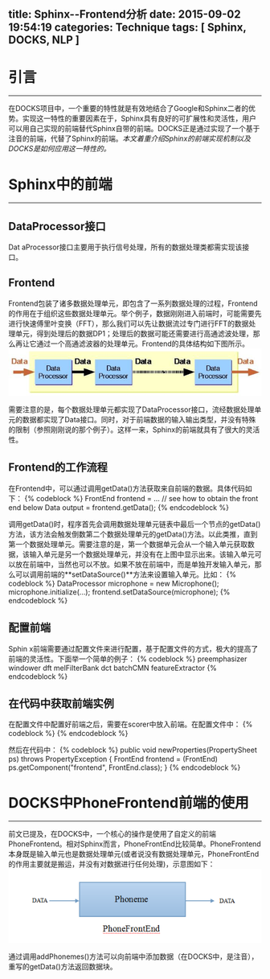 title: Sphinx--Frontend分析
date: 2015-09-02 19:54:19
categories: Technique
tags: [ Sphinx, DOCKS, NLP ]
---

# 引言
---
在DOCKS项目中，一个重要的特性就是有效地结合了Google和Sphinx二者的优势。实现这一特性的重要因素在于，Sphinx具有良好的可扩展性和灵活性，用户可以用自己实现的前端替代Sphinx自带的前端。DOCKS正是通过实现了一个基于注音的前端，代替了Sphinx的前端。*本文着重介绍Sphinx的前端实现机制以及DOCKS是如何应用这一特性的。*
<!-- more -->

# Sphinx中的前端
---

## DataProcessor接口
Dat aProcessor接口主要用于执行信号处理，所有的数据处理类都需实现该接口。

## Frontend
Frontend包装了诸多数据处理单元，即包含了一系列数据处理的过程，Frontend的作用在于组织这些数据处理单元。举个例子，数据刚刚进入前端时，可能需要先进行快速傅里叶变换（FFT），那么我们可以先让数据流过专门进行FFT的数据处理单元，得到处理后的数据DP1；处理后的数据可能还需要进行高通滤波处理，那么再让它通过一个高通滤波器的处理单元。Frontend的具体结构如下图所示。
![Sphinx4 frontend](/img/frontend.jpg)

需要注意的是，每个数据处理单元都实现了DataProcessor接口，流经数据处理单元的数据都实现了Data接口。同时，对于前端数据的输入输出类型，并没有特殊的限制（参照刚刚说的那个例子）。这样一来，Sphinx的前端就具有了很大的灵活性。

## Frontend的工作流程
在Frontend中，可以通过调用getData()方法获取来自前端的数据。具体代码如下：
{% codeblock %}
FrontEnd frontend = ... // see how to obtain the front end below 
Data output = frontend.getData();
{% endcodeblock %}

调用getData()时，程序首先会调用数据处理单元链表中最后一个节点的getData()方法，该方法会触发倒数第二个数据处理单元的getData()方法。以此类推，直到第一个数据处理单元。需要注意的是，第一个数据单元会从一个输入单元获取数据，该输入单元是另一个数据处理单元，并没有在上图中显示出来。该输入单元可以放在前端中，当然也可以不放。如果不放在前端中，而是单独开发输入单元，那么可以调用前端的**setDataSource()**方法来设置输入单元。比如：
{% codeblock %}
	DataProcessor microphone = new Microphone(); 
	microphone.initialize(...); 
	frontend.setDataSource(microphone);
{% endcodeblock %}

## 配置前端
Sphin x前端需要通过配置文件来进行配置，基于配置文件的方式，极大的提高了前端的灵活性。下面举一个简单的例子：
{% codeblock %}
<component name="mfcFrontEnd" type="edu.cmu.sphinx.frontend.FrontEnd">
<propertylist name="pipeline">
<item>preemphasizer</item>
<item>windower</item>
<item>dft</item>
<item>melFilterBank</item>
<item>dct</item>
<item>batchCMN</item>
<item>featureExtractor</item>
</propertylist>
</component>
<component name="preemphasizer" type="edu.cmu.sphinx.frontend.filter.Preemphasizer"/>
<component name="windower" type="edu.cmu.sphinx.frontend.window.RaisedCosineWindower"/>
<component name="dft" type="edu.cmu.sphinx.frontend.transform.DiscreteFourierTransform"/>
<component name="melFilterBank" type="edu.cmu.sphinx.frontend.frequencywarp.MelFrequencyFilterBank"/>
<component name="dct" type="edu.cmu.sphinx.frontend.transform.DiscreteCosineTransform"/>
<component name="batchCMN" type="edu.cmu.sphinx.frontend.feature.BatchCMN"/>
<component name="featureExtractor" type="edu.cmu.sphinx.frontend.feature.DeltasFeatureExtractor"/>
{% endcodeblock %}

## 在代码中获取前端实例
在配置文件中配置好前端之后，需要在scorer中放入前端。在配置文件中：
{% codeblock %}
	<component name="scorer" type="edu.cmu.sphinx.decoder.scorer.SimpleAcousticScorer">
	<property name="frontend" value="mfcFrontEnd"/>
	</component>
{% endcodeblock %}

然后在代码中：
{% codeblock %}
	public void newProperties(PropertySheet ps) throws PropertyException {
		FrontEnd frontend = (FrontEnd) ps.getComponent("frontend", FrontEnd.class);
	}
{% endcodeblock %}
 
# DOCKS中PhoneFrontend前端的使用
---
前文已提及，在DOCKS中，一个核心的操作是使用了自定义的前端PhoneFrontend。相对Sphinx而言，PhoneFrontEnd比较简单。PhoneFrontend本身既是输入单元也是数据处理单元(或者说没有数据处理单元，PhoneFrontEnd的作用主要就是搬运，并没有对数据进行任何处理)，示意图如下：
![phonefrontend](/img/phonefrontend.png)

通过调用addPhonemes()方法可以向前端中添加数据（在DOCKS中，是注音），重写的getData()方法返回数据块。
